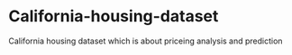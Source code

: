 # California-housing-dataset
California housing dataset which is about priceing analysis and prediction 
